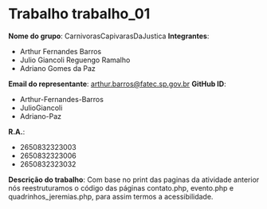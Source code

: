# Trabalho trabalho_01
**Nome do grupo**: CarnivorasCapivarasDaJustica
**Integrantes**:
- Arthur Fernandes Barros
- Julio Giancoli Reguengo Ramalho 
- Adriano Gomes da Paz 
  
**Email do representante**: arthur.barros@fatec.sp.gov.br
**GitHub ID**:
- Arthur-Fernandes-Barros
- JulioGiancoli
- Adriano-Paz

**R.A.**:
- 2650832323003
- 2650832323006
- 2650832323032

**Descrição do trabalho**:
Com base no print das paginas da atividade anterior nós reestruturamos o código das páginas contato.php, evento.php
e quadrinhos_jeremias.php, para assim termos a acessibilidade.

